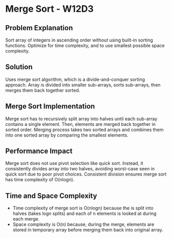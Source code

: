 # Merge Sort - W12D3

## Problem Explanation

Sort array of integers in ascending order without using built-in sorting functions. Optimize for time complexity, and to use smallest possible space complexity.

## Solution

Uses merge sort algorithm, which is a divide-and-conquer sorting approach. Array is divided into smaller sub-arrays, sorts sub-arrays, then merges them back together sorted.

## Merge Sort Implementation

Merge sort has to recursively split array into halves until each sub-array contains a single element. Then, elements are merged back together in sorted order. Merging process takes two sorted arrays and combines them into one sorted array by comparing the smallest elements.

## Performance Impact

Merge sort does not use pivot selection like quick sort. Instead, it consistently divides array into two halves, avoiding worst-case seen in quick sort due to poor pivot choices. Consistent division ensures merge sort has time complexity of O(nlogn).

## Time and Space Complexity

- Time complexity of merge sort is O(nlogn) because the is split into halves (takes logn splits) and each of n
 elements is looked at during each merge.
- Space complexity is O(n) because, during the merge, elements are stored in temporary array before merging them back into original array.
